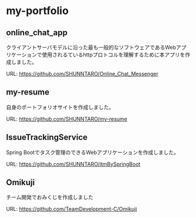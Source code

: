 # my-portfolio

## online_chat_app
クライアントサーバモデルに沿った最も一般的なソフトウェアであるWebアプリケーションで使用されるているhttpプロトコルを理解するために本アプリを作成しました。  

URL: https://github.com/SHUNNTARO/Online_Chat_Messenger

## my-resume
自身のポートフォリオサイトを作成しました。

URL: https://github.com/SHUNNTARO/my-resume

## IssueTrackingService
Spring Bootでタスク管理のできるWebアプリケーションを作成しました。

URL: https://github.com/SHUNNTARO/itmBySpringBoot

## Omikuji
チーム開発でおみくじを作成しました

URL: https://github.com/TeamDevelopment-C/Omikuji

